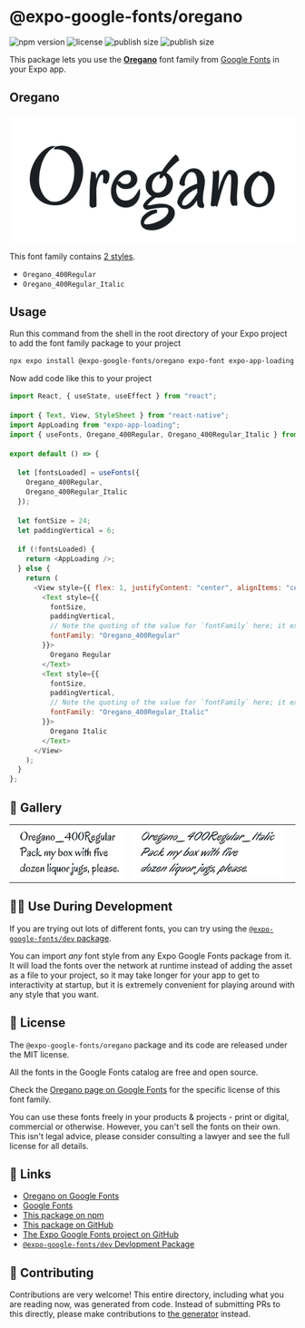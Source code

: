 # @expo-google-fonts/oregano

![npm version](https://flat.badgen.net/npm/v/@expo-google-fonts/oregano)
![license](https://flat.badgen.net/github/license/expo/google-fonts)
![publish size](https://flat.badgen.net/packagephobia/install/@expo-google-fonts/oregano)
![publish size](https://flat.badgen.net/packagephobia/publish/@expo-google-fonts/oregano)

This package lets you use the [**Oregano**](https://fonts.google.com/specimen/Oregano) font family from [Google Fonts](https://fonts.google.com/) in your Expo app.

## Oregano

![Oregano](./font-family.png)

This font family contains [2 styles](#-gallery).

- `Oregano_400Regular`
- `Oregano_400Regular_Italic`

## Usage

Run this command from the shell in the root directory of your Expo project to add the font family package to your project

```sh
npx expo install @expo-google-fonts/oregano expo-font expo-app-loading
```

Now add code like this to your project

```js
import React, { useState, useEffect } from "react";

import { Text, View, StyleSheet } from "react-native";
import AppLoading from "expo-app-loading";
import { useFonts, Oregano_400Regular, Oregano_400Regular_Italic } from '@expo-google-fonts/oregano';

export default () => {

  let [fontsLoaded] = useFonts({
    Oregano_400Regular, 
    Oregano_400Regular_Italic
  });

  let fontSize = 24;
  let paddingVertical = 6;

  if (!fontsLoaded) {
    return <AppLoading />;
  } else {
    return (
      <View style={{ flex: 1, justifyContent: "center", alignItems: "center" }}>
        <Text style={{
          fontSize,
          paddingVertical,
          // Note the quoting of the value for `fontFamily` here; it expects a string!
          fontFamily: "Oregano_400Regular"
        }}>
          Oregano Regular
        </Text>
        <Text style={{
          fontSize,
          paddingVertical,
          // Note the quoting of the value for `fontFamily` here; it expects a string!
          fontFamily: "Oregano_400Regular_Italic"
        }}>
          Oregano Italic
        </Text>
      </View>
    );
  }
};
```

## 🔡 Gallery


||||
|-|-|-|
|![Oregano_400Regular](./Oregano_400Regular.ttf.png)|![Oregano_400Regular_Italic](./Oregano_400Regular_Italic.ttf.png)|||


## 👩‍💻 Use During Development

If you are trying out lots of different fonts, you can try using the [`@expo-google-fonts/dev` package](https://github.com/expo/google-fonts/tree/master/font-packages/dev#readme).

You can import _any_ font style from any Expo Google Fonts package from it. It will load the fonts over the network at runtime instead of adding the asset as a file to your project, so it may take longer for your app to get to interactivity at startup, but it is extremely convenient for playing around with any style that you want.


## 📖 License

The `@expo-google-fonts/oregano` package and its code are released under the MIT license.

All the fonts in the Google Fonts catalog are free and open source.

Check the [Oregano page on Google Fonts](https://fonts.google.com/specimen/Oregano) for the specific license of this font family.

You can use these fonts freely in your products & projects - print or digital, commercial or otherwise. However, you can't sell the fonts on their own. This isn't legal advice, please consider consulting a lawyer and see the full license for all details.

## 🔗 Links

- [Oregano on Google Fonts](https://fonts.google.com/specimen/Oregano)
- [Google Fonts](https://fonts.google.com/)
- [This package on npm](https://www.npmjs.com/package/@expo-google-fonts/oregano)
- [This package on GitHub](https://github.com/expo/google-fonts/tree/master/font-packages/oregano)
- [The Expo Google Fonts project on GitHub](https://github.com/expo/google-fonts)
- [`@expo-google-fonts/dev` Devlopment Package](https://github.com/expo/google-fonts/tree/master/font-packages/dev)

## 🤝 Contributing

Contributions are very welcome! This entire directory, including what you are reading now, was generated from code. Instead of submitting PRs to this directly, please make contributions to [the generator](https://github.com/expo/google-fonts/tree/master/packages/generator) instead.
